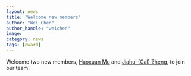 ```yaml
---
layout: news
title: "Welcome new members"
author: "Wei Chen"
author_handle: "weichen"
image: 
category: news
tags: [award]
---
```


Welcome two new members, [Haoxuan Mu](team/haoxuan-mu) and [Jiahui (Cal) Zheng](team/cal-zheng), to join our team!
